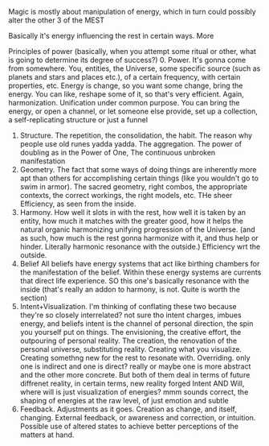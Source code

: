 Magic is mostly about manipulation of energy, which in turn could possibly alter the other 3 of the MEST

Basically it's energy influencing the rest in certain ways.
More 

Principles of power (basically, when you attempt some ritual or other, what is going to determine its degree of success?)
0. Power. 
	It's gonna come from somewhere. You, entities, the Universe, some specific source (such as planets and stars and places etc.), of a certain frequency, with certain properties, etc. Energy is change, so you want some change, bring the energy. You can like, reshape some of it, so that's very efficient. Again, harmonization. Unification under common purpose. You can bring the energy, or open a channel, or let someone else provide, set up a collection, a self-replicating structure or just a funnel
1. Structure. 
	The repetition, the consolidation, the habit. The reason why people use old runes yadda yadda. The aggregation. The power of doubling as in the Power of One, The continuous unbroken manifestation
2. Geometry. 
	The fact that some ways of doing things are inherently more apt than others for accomplishing certain things (like you wouldn't go to swim in armor). The sacred geometry, right combos, the appropriate contexts, the correct workings, the right models, etc. THe sheer Efficiency, as seen from the inside.
3. Harmony. 
	How well it slots in with the rest, how well it is taken by an entity, how much it matches with the greater good, how it helps the natural organic harmonizing unifying progression of the Universe. (and as such, how much is the rest gonna harmonize with it, and thus help or hinder. Literally harmonic resonance with the outside.) Efficiency wrt the outside.
4. Belief
	All beliefs have energy systems that act like birthing chambers for the manifestation of the belief. Within these energy systems are currents that direct life experience. SO this one's basically resonance with the inside (that's really an addon to harmony, is not. Quite is worth the section)
5. Intent+Visualization. I'm thinking of conflating these two because they're so closely interrelated? not sure tho
	intent charges, imbues energy, and beliefs 
	intent is the channel of personal direction, the spin you yourself put on things. The envisioning, the creative effort, the outpouring of personal reality. The creation, the renovation of the personal universe, substituting reality. Creating what you visualize. Creating somethng new for the rest to resonate with. Overriding.
	only one is indirect and one is direct? really or maybe one is more abstract and the other more concrete. But both of them deal in terms of future diffrenet reality, in certain terms, new reality forged 
Intent AND Will, where will is just visualization of energies? mmm sounds correct, the shaping of energies at the raw level, of just emotion and subtle
6. Feedback. 
	Adjustments as it goes. Creation as change, and itself, changing. External feedback, or awareness and correction, or intuition. Possible use of altered states to achieve better perceptions of the matters at hand.